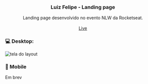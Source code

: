 <!-- PROJECT LOGO -->
<br />

  <h3 align="center">Luiz Felipe - Landing page</h3>

  <p align="center">
    Landing page desenvolvido no evento NLW da Rocketseat.
    <br />
    <br />
    <a href="https://luizfelipe63.github.io/landingpage-barber/">Live</a>
  </p>
</div>

### :computer: Desktop:

<img src="assets/imagens/tela.png" alt="tela do layout">

### :iphone: Mobile

<p>Em brev</p>
